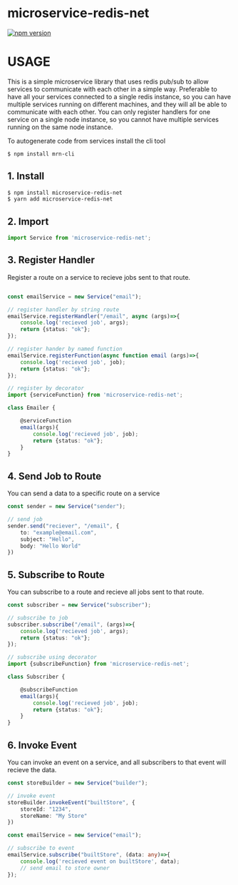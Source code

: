 # microservice-redis-net

[![npm version](https://badge.fury.io/js/microservice-redis-net.svg)](https://www.npmjs.com/package/microservice-redis-net)

# USAGE

This is a simple microservice library that uses redis pub/sub to allow services to communicate with each other in a simple way.
Preferable to have all your services connected to a single redis instance, so you can have multiple services running on different machines, and they will all be able to communicate with each other.
You can only register handlers for one service on a single node instance, so you cannot have multiple services running on the same node instance.

To autogenerate code from services install the cli tool
```bash
$ npm install mrn-cli
```

## 1. Install

```bash
$ npm install microservice-redis-net
$ yarn add microservice-redis-net
```

## 2. Import

```typescript
import Service from 'microservice-redis-net';
```

## 3. Register Handler
Register a route on a service to recieve jobs sent to that route.
```typescript

const emailService = new Service("email");

// register handler by string route
emailService.registerHandler("/email", async (args)=>{
    console.log('recieved job', args);
    return {status: "ok"};
});

// register hander by named function
emailService.registerFunction(async function email (args)=>{
    console.log('recieved job', job);
    return {status: "ok"};
});

// register by decorator
import {serviceFunction} from 'microservice-redis-net';

class Emailer {

    @serviceFunction
    email(args){
        console.log('recieved job', job);
        return {status: "ok"};
    }
}

```

## 4. Send Job to Route
You can send a data to a specific route on a service
```typescript
const sender = new Service("sender");

// send job
sender.send("reciever", "/email", {
    to: "example@email.com",
    subject: "Hello",
    body: "Hello World"
})
```

## 5. Subscribe to Route
You can subscribe to a route and recieve all jobs sent to that route.
```typescript
const subscriber = new Service("subscriber");

// subscribe to job
subscriber.subscribe("/email", (args)=>{
    console.log('recieved job', args);
    return {status: "ok"};
});

// subscribe using decorator
import {subscribeFunction} from 'microservice-redis-net';

class Subscriber {

    @subscribeFunction
    email(args){
        console.log('recieved job', job);
        return {status: "ok"};
    }
}
```

## 6. Invoke Event
You can invoke an event on a service, and all subscribers to that event will recieve the data.
```typescript
const storeBuilder = new Service("builder");

// invoke event
storeBuilder.invokeEvent("builtStore", {
    storeId: "1234",
    storeName: "My Store"
})

const emailService = new Service("email");

// subscribe to event
emailService.subscribe("builtStore", (data: any)=>{
    console.log('recieved event on builtStore', data);
    // send email to store owner
});
```
```